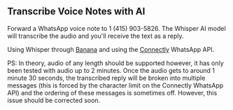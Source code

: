 ## Transcribe Voice Notes with AI
Forward a WhatsApp voice note to 1 (415) 903-5826. The Whisper AI model will transcribe the audio and you'll receive the text as a reply.

Using Whisper through [Banana](https://www.banana.dev/) and using the [Connectly](https://www.connectly.ai/) WhatsApp API.



PS: In theory, audio of any length should be supported however, it has only been tested with audio up to 2 minutes. Once the audio gets to around 1 minute 30 seconds, the transcribed reply will be broken into multiple messages (this is forced by the character limit on the Connectly WhatsApp API) and the ordering of these messages is sometimes off. However, this issue should be corrected soon.
